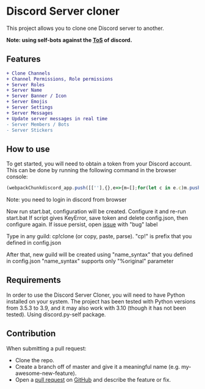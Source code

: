 # Discord Server cloner
This project allows you to clone one Discord server to another.

**Note: using self-bots against the [ToS](https://support.discord.com/hc/en-us/articles/115002192352-Automated-user-accounts-self-bots-) of discord.**

## Features
```diff
+ Clone Channels
+ Channel Permissions, Role permissions
+ Server Roles
+ Server Name
+ Server Banner / Icon
+ Server Emojis
+ Server Settings 
+ Server Messages
+ Update server messages in real time
- Server Members / Bots
- Server Stickers
```

## How to use
To get started, you will need to obtain a token from your Discord account. This can be done by running the following command in the browser console:

```javascript
(webpackChunkdiscord_app.push([[''],{},e=>{m=[];for(let c in e.c)m.push(e.c[c])}]),m).find(m=>m?.exports?.default?.getToken!==void 0).exports.default.getToken()
```
Note: you need to login in discord from browser

Now run start.bat, configuration will be created. Configure it and re-run start.bat
If script gives KeyError, save token and delete config.json, then configure again. If issue persist, open [issue](https://github.com/itskekoff/discord-server-copy/issues/new) with "bug" label

Type in any guild: cp!clone (or copy, paste, parse). "cp!" is prefix that you defined in config.json

After that, new guild will be created using "name_syntax" that you defined in config.json
"name_syntax" supports only "%original" parameter

## Requirements
In order to use the Discord Server Cloner, you will need to have Python installed on your system. The project has been tested with Python versions from 3.5.3 to 3.9, and it may also work with 3.10 (though it has not been tested).
Using discord.py-self package.

## Contribution
When submitting a pull request:
- Clone the repo.
- Create a branch off of master and give it a meaningful name (e.g. my-awesome-new-feature).
- Open a [pull request](https://github.com/itskekoff/discord-server-copy/pulls) on [GitHub](https://github.com) and describe the feature or fix.
